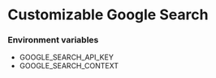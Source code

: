 # Customizable Google Search

### Environment variables

- GOOGLE_SEARCH_API_KEY
- GOOGLE_SEARCH_CONTEXT
